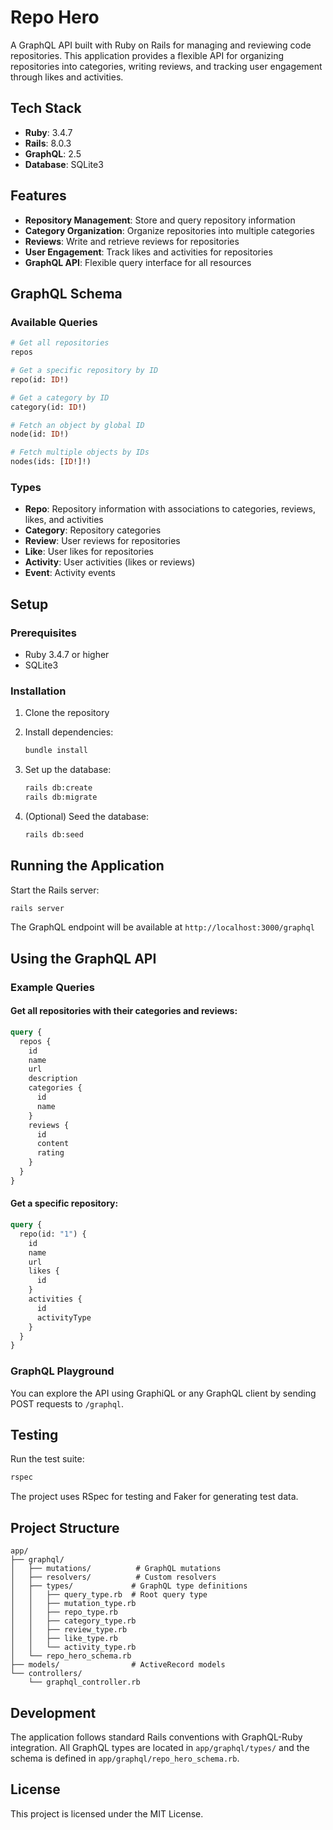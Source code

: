 # Repo Hero

A GraphQL API built with Ruby on Rails for managing and reviewing code repositories. This application provides a flexible API for organizing repositories into categories, writing reviews, and tracking user engagement through likes and activities.

## Tech Stack

- **Ruby**: 3.4.7
- **Rails**: 8.0.3
- **GraphQL**: 2.5
- **Database**: SQLite3

## Features

- **Repository Management**: Store and query repository information
- **Category Organization**: Organize repositories into multiple categories
- **Reviews**: Write and retrieve reviews for repositories
- **User Engagement**: Track likes and activities for repositories
- **GraphQL API**: Flexible query interface for all resources

## GraphQL Schema

### Available Queries

```graphql
# Get all repositories
repos

# Get a specific repository by ID
repo(id: ID!)

# Get a category by ID
category(id: ID!)

# Fetch an object by global ID
node(id: ID!)

# Fetch multiple objects by IDs
nodes(ids: [ID!]!)
```

### Types

- **Repo**: Repository information with associations to categories, reviews, likes, and activities
- **Category**: Repository categories
- **Review**: User reviews for repositories
- **Like**: User likes for repositories
- **Activity**: User activities (likes or reviews)
- **Event**: Activity events

## Setup

### Prerequisites

- Ruby 3.4.7 or higher
- SQLite3

### Installation

1. Clone the repository
2. Install dependencies:
   ```bash
   bundle install
   ```

3. Set up the database:
   ```bash
   rails db:create
   rails db:migrate
   ```

4. (Optional) Seed the database:
   ```bash
   rails db:seed
   ```

## Running the Application

Start the Rails server:

```bash
rails server
```

The GraphQL endpoint will be available at `http://localhost:3000/graphql`

## Using the GraphQL API

### Example Queries

#### Get all repositories with their categories and reviews:

```graphql
query {
  repos {
    id
    name
    url
    description
    categories {
      id
      name
    }
    reviews {
      id
      content
      rating
    }
  }
}
```

#### Get a specific repository:

```graphql
query {
  repo(id: "1") {
    id
    name
    url
    likes {
      id
    }
    activities {
      id
      activityType
    }
  }
}
```

### GraphQL Playground

You can explore the API using GraphiQL or any GraphQL client by sending POST requests to `/graphql`.

## Testing

Run the test suite:

```bash
rspec
```

The project uses RSpec for testing and Faker for generating test data.

## Project Structure

```
app/
├── graphql/
│   ├── mutations/          # GraphQL mutations
│   ├── resolvers/          # Custom resolvers
│   ├── types/             # GraphQL type definitions
│   │   ├── query_type.rb  # Root query type
│   │   ├── mutation_type.rb
│   │   ├── repo_type.rb
│   │   ├── category_type.rb
│   │   ├── review_type.rb
│   │   ├── like_type.rb
│   │   └── activity_type.rb
│   └── repo_hero_schema.rb
├── models/                # ActiveRecord models
└── controllers/
    └── graphql_controller.rb
```

## Development

The application follows standard Rails conventions with GraphQL-Ruby integration. All GraphQL types are located in `app/graphql/types/` and the schema is defined in `app/graphql/repo_hero_schema.rb`.

## License

This project is licensed under the MIT License.
